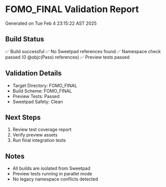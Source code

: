 # FOMO_FINAL Validation Report
Generated on Tue Feb  4 23:15:22 AST 2025

## Build Status
✅ Build successful
✅ No Sweetpad references found
✅ Namespace check passed (0 @objc(Pass) references)
✅ Preview tests passed

## Validation Details
- Target Directory: FOMO_FINAL
- Build Scheme: FOMO_FINAL
- Preview Tests: Passed
- Sweetpad Safety: Clean

## Next Steps
1. Review test coverage report
2. Verify preview assets
3. Run final integration tests

## Notes
- All builds are isolated from Sweetpad
- Preview tests running in parallel mode
- No legacy namespace conflicts detected
